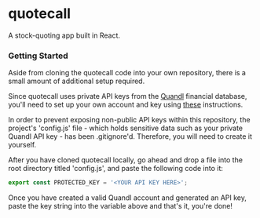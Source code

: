 # quotecall
A stock-quoting app built in React.

### Getting Started ###
Aside from cloning the quotecall code into your own repository, there is a small amount of additional setup required.

Since quotecall uses private API keys from the [Quandl](https://www.quandl.com/) financial database, you'll need to set up your own account and key using [these](https://www.quandl.com/docs/api) instructions.

In order to prevent exposing non-public API keys within this repository, the project's 'config.js' file - which holds sensitive data such as your private Quandl API key - has been .gitignore'd. Therefore, you will need to create it yourself.

After you have cloned quotecall locally, go ahead and drop a file into the root directory titled 'config.js', and paste the following code into it:

```javascript
export const PROTECTED_KEY = '<YOUR API KEY HERE>';
```

Once you have created a valid Quandl account and generated an API key, paste the key string into the variable above and that's it, you're done!

